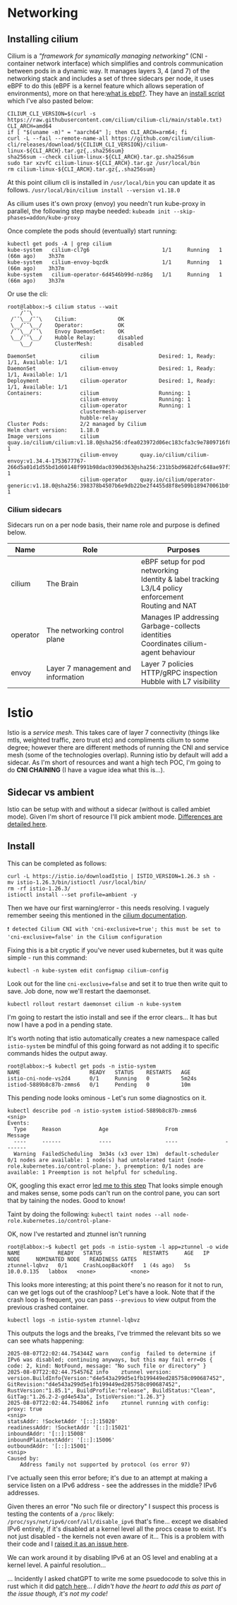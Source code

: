 # Networking
## Installing cilium
Cilium is a *"framework for synamically managing networking"* (CNI - container network interface) which simplifies and controls communication between pods in a dynamic way. It manages layers 3, 4 (and 7) of the networking stack and includes a set of three sidecars per node, it uses eBPF to do this (eBPF is a kernel feature which allows seperation of environments), more on that here:[what is ebpf?](https://ebpf.io/what-is-ebpf/). They have an [install script](https://docs.cilium.io/en/stable/gettingstarted/k8s-install-default/#install-the-cilium-cli) which I've also pasted below:

```
CILIUM_CLI_VERSION=$(curl -s https://raw.githubusercontent.com/cilium/cilium-cli/main/stable.txt)
CLI_ARCH=amd64
if [ "$(uname -m)" = "aarch64" ]; then CLI_ARCH=arm64; fi
curl -L --fail --remote-name-all https://github.com/cilium/cilium-cli/releases/download/${CILIUM_CLI_VERSION}/cilium-linux-${CLI_ARCH}.tar.gz{,.sha256sum}
sha256sum --check cilium-linux-${CLI_ARCH}.tar.gz.sha256sum
sudo tar xzvfC cilium-linux-${CLI_ARCH}.tar.gz /usr/local/bin
rm cilium-linux-${CLI_ARCH}.tar.gz{,.sha256sum}
```

At this point cilium cli is installed in `/usr/local/bin` you can update it as follows.
`/usr/local/bin/cilium install --version v1.18.0`

As cilium uses it's own proxy (envoy) you needn't run kube-proxy in parallel, the following step maybe needed:
`kubeadm init --skip-phases=addon/kube-proxy`

Once complete the pods should (eventually) start running:
```
kubectl get pods -A | grep cilium
kube-system   cilium-cl7g6                       1/1     Running   1 (66m ago)    3h37m
kube-system   cilium-envoy-bqzdk                 1/1     Running   1 (66m ago)    3h37m
kube-system   cilium-operator-6d4546b99d-nz86g   1/1     Running   1 (66m ago)    3h37m
```
Or use the cli:
```
root@labbox:~$ cilium status --wait
    /¯¯\
 /¯¯\__/¯¯\    Cilium:             OK
 \__/¯¯\__/    Operator:           OK
 /¯¯\__/¯¯\    Envoy DaemonSet:    OK
 \__/¯¯\__/    Hubble Relay:       disabled
    \__/       ClusterMesh:        disabled

DaemonSet              cilium                   Desired: 1, Ready: 1/1, Available: 1/1
DaemonSet              cilium-envoy             Desired: 1, Ready: 1/1, Available: 1/1
Deployment             cilium-operator          Desired: 1, Ready: 1/1, Available: 1/1
Containers:            cilium                   Running: 1
                       cilium-envoy             Running: 1
                       cilium-operator          Running: 1
                       clustermesh-apiserver    
                       hubble-relay             
Cluster Pods:          2/2 managed by Cilium
Helm chart version:    1.18.0
Image versions         cilium             quay.io/cilium/cilium:v1.18.0@sha256:dfea023972d06ec183cfa3c9e7809716f85daaff042e573ef366e9ec6a0c0ab2: 1
                       cilium-envoy       quay.io/cilium/cilium-envoy:v1.34.4-1753677767-266d5a01d1d55bd1d60148f991b98dac0390d363@sha256:231b5bd9682dfc648ae97f33dcdc5225c5a526194dda08124f5eded833bf02bf: 1
                       cilium-operator    quay.io/cilium/operator-generic:v1.18.0@sha256:398378b4507b6e9db22be2f4455d8f8e509b189470061b0f813f0fabaf944f51: 1
```


### Cilium sidecars
Sidecars run on a per node basis, their name role and purpose is defined below. 

| Name      | Role    | Purposes |
| --------- | ------- | --------|
| cilium | The Brain | eBPF setup for pod networking<br>Identity & label tracking<br>L3/L4 policy enforcement<br>Routing and NAT |
| operator | The networking control plane | Manages IP addressing<br>Garbage-collects identities<br>Coordinates cilium-agent behaviour|
| envoy | Layer 7 management and information | Layer 7 policies<br>HTTP/gRPC inspection<br>Hubble with L7 visibility |


# Istio
Istio is a *service mesh*. This takes care of layer 7 connectivity (things like mtls, weighted traffic, zero trust etc) and compliments cilium to some degree; however there are different methods of running the CNI and service mesh (some of the technologies overlap). Running istio by default will add a sidecar. As I'm short of resources and want a high tech POC, I'm going to do **CNI CHAINING** (I have a vague idea what this is...).

## Sidecar vs ambient
Istio can be setup with and without a sidecar (without is called ambiet mode). Given I'm short of resource I'll pick ambient mode. [Differences are detailed here](https://istio.io/latest/docs/overview/dataplane-modes/).

## Install
This can be completed as follows:
```
curl -L https://istio.io/downloadIstio | ISTIO_VERSION=1.26.3 sh -
mv istio-1.26.3/bin/istioctl /usr/local/bin/
rm -rf istio-1.26.3/
istioctl install --set profile=ambient -y
```
Then we have our first warning/error - this needs resolving. I vaguely remember seeing this mentioned in the [cilium documentation](https://docs.cilium.io/en/latest/network/servicemesh/istio/). 
```
❗ detected Cilium CNI with 'cni-exclusive=true'; this must be set to 'cni-exclusive=false' in the Cilium configuration
```

Fixing this is a bit cryptic if you've never used kubernetes, but it was quite simple - run this command:

`kubectl -n kube-system edit configmap cilium-config`

Look out for the line `cni-exclusive=false`  and set it to true then write quit to save. Job done, now we'll restart the daemonset.

`kubectl rollout restart daemonset cilium -n kube-system`

I'm going to restart the istio install and see if the error clears... It has but now I have a pod in a pending state.

It's worth noting that istio automatically creates a new namespace called `istio-system` be mindful of this going forward as not adding it to specific commands hides the output away.

```
root@labbox:~$ kubectl get pods -n istio-system
NAME                      READY   STATUS    RESTARTS   AGE
istio-cni-node-vs2d4      0/1     Running   0          5m24s
istiod-5889b8c87b-zmms6   0/1     Pending   0          10m
```
This pending node looks ominous - Let's run some diagnostics on it. 

```
kubectl describe pod -n istio-system istiod-5889b8c87b-zmms6
<snip>
Events:
  Type     Reason            Age                  From               Message
  ----     ------            ----                 ----               -------
  Warning  FailedScheduling  3m34s (x3 over 13m)  default-scheduler  0/1 nodes are available: 1 node(s) had untolerated taint {node-role.kubernetes.io/control-plane: }. preemption: 0/1 nodes are available: 1 Preemption is not helpful for scheduling.
```

OK, googling this exact error [led me to this step](https://kubernetes.io/docs/setup/production-environment/tools/kubeadm/create-cluster-kubeadm/#control-plane-node-isolation)
That looks simple enough and makes sense, some pods can't run on the control pane, you can sort that by taining the nodes. Good to know!

Taint by doing the following:
`kubectl taint nodes --all node-role.kubernetes.io/control-plane-`

OK, now I've restarted and ztunnel isn't running
```
root@labbox:~$ kubectl get pods -n istio-system -l app=ztunnel -o wide
NAME            READY   STATUS             RESTARTS     AGE   IP           NODE     NOMINATED NODE   READINESS GATES
ztunnel-lqbvz   0/1     CrashLoopBackOff   1 (4s ago)   5s    10.0.0.135   labbox   <none>           <none>
```

This looks more interesting; at this point there's no reason for it not to run, can we get logs out of the crashloop? Let's have a look. Note that if the crash loop is frequent, you can pass `--previous` to view output from the previous crashed container.

```kubectl logs -n istio-system ztunnel-lqbvz```

This outputs the logs and the breaks, I've trimmed the relevant bits so we can see whats happening:
```
2025-08-07T22:02:44.754344Z	warn	config	failed to determine if IPv6 was disabled; continuing anyways, but this may fail	err=Os { code: 2, kind: NotFound, message: "No such file or directory" }
2025-08-07T22:02:44.754576Z	info	ztunnel	version: version.BuildInfo{Version:"d4e543a299d5e1fb199449ed285758c090687452", GitRevision:"d4e543a299d5e1fb199449ed285758c090687452", RustVersion:"1.85.1", BuildProfile:"release", BuildStatus:"Clean", GitTag:"1.26.2-2-gd4e543a", IstioVersion:"1.26.3"}	
2025-08-07T22:02:44.754806Z	info	ztunnel	running with config: proxy: true
<snip>
statsAddr: !SocketAddr '[::]:15020'
readinessAddr: !SocketAddr '[::]:15021'
inboundAddr: '[::]:15008'
inboundPlaintextAddr: '[::]:15006'
outboundAddr: '[::]:15001'
<snip>
Caused by:
    Address family not supported by protocol (os error 97)
```

I've actually seen this error before; it's due to an attempt at making a service listen on a IPv6 address - see the addresses in the middle? IPv6 addresses.

Given theres an error "No such file or directory" I suspect this process is testing the contents of a `/proc` likely: `/proc/sys/net/ipv6/conf/all/disable_ipv6` that's fine... except we disabled IPv6 entirely, if it's disabled at a kernel level all the procs cease to exist. It's not just disabled - the kernels not even aware of it... This is a problem with their code and I [raised it as an issue here](https://github.com/istio/ztunnel/issues/1611).

We can work around it by disabling IPv6 at an OS level and enabling at a kernel level. A painful resolution... 

... Incidently I asked chatGPT to write me some psuedocode to solve this in rust which it did [patch here](code_samples/identity_v6)... *I didn't have the heart to add this as part of the issue though, it's not my code!*



